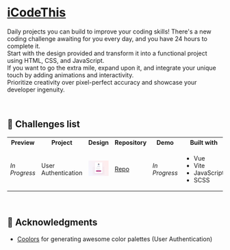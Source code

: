 # [iCodeThis](https://icodethis.com/)
Daily projects you can build to improve your coding skills! There's a new coding challenge awaiting for you every day, and you have 24 hours to complete it.
<br>
Start with the design provided and transform it into a functional project using HTML, CSS, and JavaScript.
<br>
If you want to go the extra mile, expand upon it, and integrate your unique touch by adding animations and interactivity.
<br>
Prioritize creativity over pixel-perfect accuracy and showcase your developer ingenuity.

<br>

## :pencil: Challenges list
<table>
    <tr>
        <th>Preview</th>
        <th>Project</th>
        <th>Design</th>
        <th>Repository</th>
        <th>Demo</th>
        <th>Built with</th>
    </tr>
    <tr>
        <td>
            <i>In Progress</i>
        </td>
        <td>
            User Authentication
        </td>
        <td>
            <img src="https://raw.githubusercontent.com/carla-ng/coding-challenges/main/icodethis/main-project/public/designs/user_authentication.webp" alt="User Authentication preview">
        </td>
        <td>
            <a href="https://github.com/carla-ng/web-development-practice/tree/main/icodethis/main-project/" target="_blank">Repo</a>
        </td>
        <td>
            <i>In Progress</i>
        </td>
        <td>
            <ul>
                <li>Vue</li>
                <li>Vite</li>
                <li>JavaScript</li>
                <li>SCSS</li>
            </ul>
        </td>
    </tr>
</table>

<br>

## :clap: Acknowledgments
* [Coolors](https://coolors.co/) for generating awesome color palettes (User Authentication)
